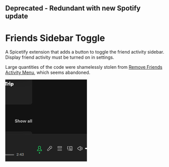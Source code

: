 ## Deprecated - Redundant with new Spotify update

# Friends Sidebar Toggle

A Spicetify extension that adds a button to toggle the friend activity sidebar. Display friend activity must be turned on in settings.

Large quantities of the code were shamelessly stolen from [Remove Friends Activity Menu](https://github.com/Undead34/spicetify-extensions), which seems abandoned.

![alt text](screenshot.jpg)
